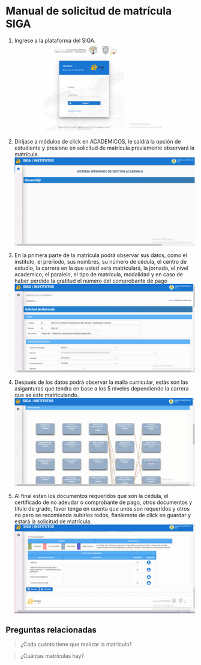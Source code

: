 
# **Manual de solicitud de matrícula SIGA**  

<!--lista-->

1. Ingrese a la plataforma del SIGA.
![GIF1](gif_I.sesion.gif)

2. Dirijase a módulos de click en ACADEMICOS, le saldrá la opción de estudiante y presione en solicitud de matrícula previamente observará la matrícula.
![gif2](Gig.m.2.gif)

3. En la primera parte de la matrícula podrá observar sus datos, como el instituto, el preriodo, sus nombres, su número de cédula, el centro de estudio, la carrera en la que usted será matriculará, la jornada, el nivel academico, el paralelo, el tipo de matrícula, modalidad y en caso de haber perdido la gratitud el número del comprobante de pago
![gif3](gif.d.3.gif)

4. Después de los datos podrá observar la malla curricular, estás son las asiganturas que tendra en base a los 5 niveles dependiendo la carrera que se este matriculando.
![gif4](gif.mc.4.gif)

5. Al final estan los documentos requeridos que son la cédula, el certificado de no adeudar o comprobante de pago, otros documentos y título de grado, favor tenga en cuenta que unos son requeridos y otros no pero se recomienda subirlos todos, fianlemnte de click en guardar y estará la solicitud de matrícula.
![gif5](gifd.5.gif)

## **Preguntas relacionadas**
>¿Cada cuánto tiene que realizar la matrícula?

>¿Cuántas matrículas hay?

